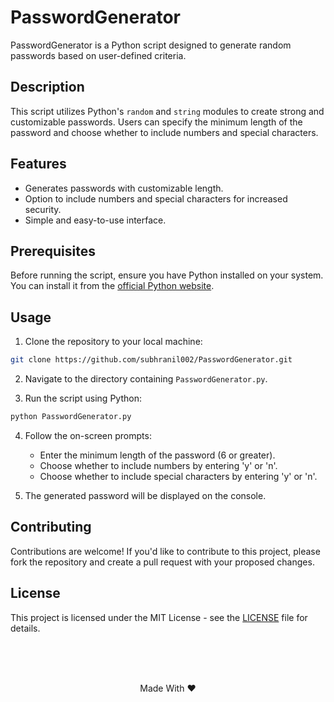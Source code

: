 # PasswordGenerator

PasswordGenerator is a Python script designed to generate random passwords based on user-defined criteria.

## Description

This script utilizes Python's `random` and `string` modules to create strong and customizable passwords. Users can specify the minimum length of the password and choose whether to include numbers and special characters.

## Features

- Generates passwords with customizable length.
- Option to include numbers and special characters for increased security.
- Simple and easy-to-use interface.

## Prerequisites

Before running the script, ensure you have Python installed on your system. You can install it from the [official Python website](https://www.python.org/downloads/).


## Usage

1. Clone the repository to your local machine:

```bash
git clone https://github.com/subhranil002/PasswordGenerator.git
```

2. Navigate to the directory containing `PasswordGenerator.py`.

3. Run the script using Python:

```bash
python PasswordGenerator.py
```

4. Follow the on-screen prompts:
   - Enter the minimum length of the password (6 or greater).
   - Choose whether to include numbers by entering 'y' or 'n'.
   - Choose whether to include special characters by entering 'y' or 'n'.

5. The generated password will be displayed on the console.

## Contributing

Contributions are welcome! If you'd like to contribute to this project, please fork the repository and create a pull request with your proposed changes.

## License

This project is licensed under the MIT License - see the [LICENSE](https://github.com/subhranil002/PasswordGenerator?tab=MIT-1-ov-file) file for details.

<br/><br/><br/>
<p align="center">Made With ❤️</p>
